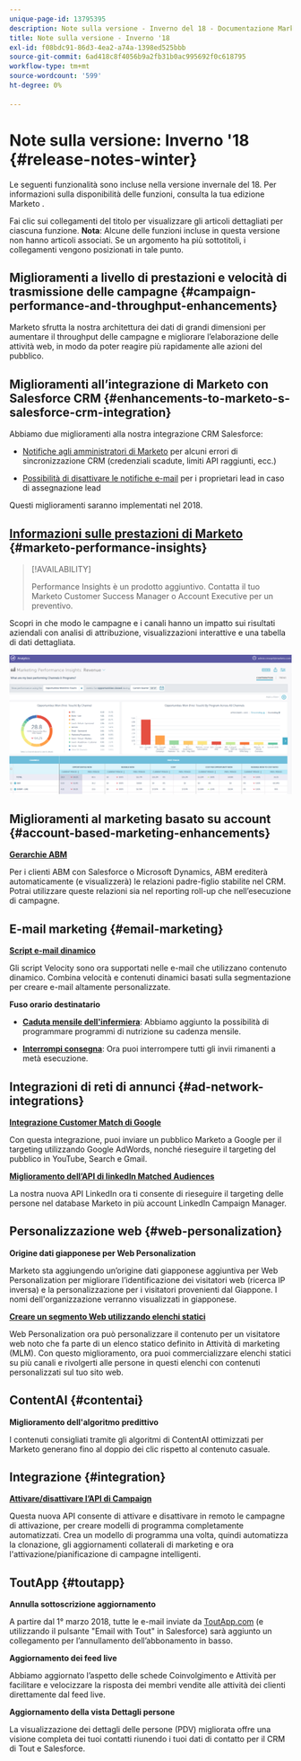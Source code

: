```yaml
---
unique-page-id: 13795395
description: Note sulla versione - Inverno del 18 - Documentazione Marketo - Documentazione del prodotto
title: Note sulla versione - Inverno '18
exl-id: f08bdc91-86d3-4ea2-a74a-1398ed525bbb
source-git-commit: 6ad418c8f4056b9a2fb31b0ac995692f0c618795
workflow-type: tm+mt
source-wordcount: '599'
ht-degree: 0%

---
```


# Note sulla versione: Inverno &#39;18 {#release-notes-winter}

Le seguenti funzionalità sono incluse nella versione invernale del 18. Per informazioni sulla disponibilità delle funzioni, consulta la tua edizione Marketo .

Fai clic sui collegamenti del titolo per visualizzare gli articoli dettagliati per ciascuna funzione. **Nota**: Alcune delle funzioni incluse in questa versione non hanno articoli associati. Se un argomento ha più sottotitoli, i collegamenti vengono posizionati in tale punto.

## Miglioramenti a livello di prestazioni e velocità di trasmissione delle campagne {#campaign-performance-and-throughput-enhancements}

Marketo sfrutta la nostra architettura dei dati di grandi dimensioni per aumentare il throughput delle campagne e migliorare l’elaborazione delle attività web, in modo da poter reagire più rapidamente alle azioni del pubblico.

## Miglioramenti all’integrazione di Marketo con Salesforce CRM {#enhancements-to-marketo-s-salesforce-crm-integration}

Abbiamo due miglioramenti alla nostra integrazione CRM Salesforce:

* [Notifiche agli amministratori di Marketo](/help/marketo/product-docs/core-marketo-concepts/miscellaneous/understanding-notifications/notification-types.md) per alcuni errori di sincronizzazione CRM (credenziali scadute, limiti API raggiunti, ecc.)

* [Possibilità di disattivare le notifiche e-mail](/help/marketo/product-docs/crm-sync/salesforce-sync/setup/optional-steps/turn-off-email-notifications-to-lead-owner.md) per i proprietari lead in caso di assegnazione lead

Questi miglioramenti saranno implementati nel 2018.

## [Informazioni sulle prestazioni di Marketo](/help/marketo/product-docs/reporting/performance-insights/performance-insights-overview.md) {#marketo-performance-insights}

>[!AVAILABILITY]
>
>Performance Insights è un prodotto aggiuntivo. Contatta il tuo Marketo Customer Success Manager o Account Executive per un preventivo.

Scopri in che modo le campagne e i canali hanno un impatto sui risultati aziendali con analisi di attribuzione, visualizzazioni interattive e una tabella di dati dettagliata.

![](assets/image2018-2-5-7-3a55-3a46.png)

## Miglioramenti al marketing basato su account {#account-based-marketing-enhancements}

**[Gerarchie ABM](/help/marketo/product-docs/target-account-management/target/named-accounts/tam-hierarchies.md)**

Per i clienti ABM con Salesforce o Microsoft Dynamics, ABM erediterà automaticamente (e visualizzerà) le relazioni padre-figlio stabilite nel CRM. Potrai utilizzare queste relazioni sia nel reporting roll-up che nell’esecuzione di campagne.

## E-mail marketing {#email-marketing}

**[Script e-mail dinamico](/help/marketo/product-docs/email-marketing/general/using-tokens/create-an-email-script-token.md)**

Gli script Velocity sono ora supportati nelle e-mail che utilizzano contenuto dinamico. Combina velocità e contenuti dinamici basati sulla segmentazione per creare e-mail altamente personalizzate.

**Fuso orario destinatario**

* **[Caduta mensile dell&#39;infermiera](/help/marketo/product-docs/email-marketing/email-programs/email-program-actions/scheduling-with-recipient-time-zone/schedule-email-programs-with-recipient-time-zone.md)**: Abbiamo aggiunto la possibilità di programmare programmi di nutrizione su cadenza mensile.

* **[Interrompi consegna](/help/marketo/product-docs/email-marketing/email-programs/email-program-actions/scheduling-with-recipient-time-zone/abort-delivery-of-email-programs-scheduled-with-recipient-time-zone.md)**: Ora puoi interrompere tutti gli invii rimanenti a metà esecuzione.

## Integrazioni di reti di annunci {#ad-network-integrations}

**[Integrazione Customer Match di Google](/help/marketo/product-docs/demand-generation/ad-network-integrations/add-google-customer-match-as-a-launchpoint-service.md)**

Con questa integrazione, puoi inviare un pubblico Marketo a Google per il targeting utilizzando Google AdWords, nonché rieseguire il targeting del pubblico in YouTube, Search e Gmail.

**[Miglioramento dell’API di linkedIn Matched Audiences](/help/marketo/product-docs/demand-generation/ad-network-integrations/add-linkedin-matched-audiences-as-a-launchpoint-service.md)**

La nostra nuova API LinkedIn ora ti consente di rieseguire il targeting delle persone nel database Marketo in più account LinkedIn Campaign Manager.

## Personalizzazione web {#web-personalization}

**Origine dati giapponese per Web Personalization**

Marketo sta aggiungendo un’origine dati giapponese aggiuntiva per Web Personalization per migliorare l’identificazione dei visitatori web (ricerca IP inversa) e la personalizzazione per i visitatori provenienti dal Giappone. I nomi dell&#39;organizzazione verranno visualizzati in giapponese.

**[Creare un segmento Web utilizzando elenchi statici](/help/marketo/product-docs/web-personalization/using-web-segments/create-a-segment-using-a-static-list.md)**

Web Personalization ora può personalizzare il contenuto per un visitatore web noto che fa parte di un elenco statico definito in Attività di marketing (MLM). Con questo miglioramento, ora puoi commercializzare elenchi statici su più canali e rivolgerti alle persone in questi elenchi con contenuti personalizzati sul tuo sito web.

## ContentAI {#contentai}

**Miglioramento dell&#39;algoritmo predittivo**

I contenuti consigliati tramite gli algoritmi di ContentAI ottimizzati per Marketo generano fino al doppio dei clic rispetto al contenuto casuale.

## Integrazione {#integration}

**[Attivare/disattivare l’API di Campaign](https://developers.marketo.com/rest-api/assets/smart-campaigns/)**

Questa nuova API consente di attivare e disattivare in remoto le campagne di attivazione, per creare modelli di programma completamente automatizzati. Crea un modello di programma una volta, quindi automatizza la clonazione, gli aggiornamenti collaterali di marketing e ora l&#39;attivazione/pianificazione di campagne intelligenti.

## ToutApp {#toutapp}

**Annulla sottoscrizione aggiornamento**

A partire dal 1° marzo 2018, tutte le e-mail inviate da [ToutApp.com](https://ToutApp.com) (e utilizzando il pulsante &quot;Email with Tout&quot; in Salesforce) sarà aggiunto un collegamento per l’annullamento dell’abbonamento in basso.

**Aggiornamento dei feed live**

Abbiamo aggiornato l’aspetto delle schede Coinvolgimento e Attività per facilitare e velocizzare la risposta dei membri vendite alle attività dei clienti direttamente dal feed live.

**Aggiornamento della vista Dettagli persone**

La visualizzazione dei dettagli delle persone (PDV) migliorata offre una visione completa dei tuoi contatti riunendo i tuoi dati di contatto per il CRM di Tout e Salesforce.
